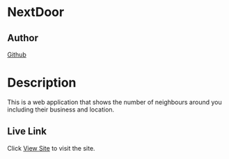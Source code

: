 # NextDoor


## Author  
  
[Github](https://github.com/faisoabdirisak)

# Description  

This is a web application that shows the number of neighbours around you including their business and location.


##  Live Link
 Click [View Site](https://morning-ocean-92442.herokuapp.com/)  to visit the site.